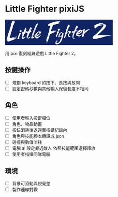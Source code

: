 # Little Fighter pixiJS

![](/public/logo.png)

用 pixi 復刻經典遊戲 Little Fighter 2。

## 按鍵操作
- [ ] 規劃 keyboard 的按下、長按與放開
- [ ] 設定密碼秒數與其他輸入保留長度不相同
 
## 角色
- [ ] 使用者輸入按鍵欄位
- [ ] 角色、物品動畫
- [ ] 按鈕消耗後返還至按鍵紀錄內
- [ ] 角色與技能腳本轉譯成 json
- [ ] 碰撞與數值消耗
- [ ] 電腦 ai 設定靠近敵人 依照技能範圍選擇釋放
- [ ] 使用者指揮同隊電腦

## 環境
- [ ] 背景可滾動與視覺差
- [ ] 製作連線對戰

